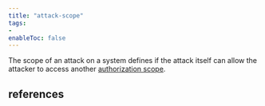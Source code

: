 ```yaml
---
title: "attack-scope"
tags:
- 
enableToc: false
---
```


The scope of an attack on a system defines if the attack itself can allow the attacker to access another [authorization scope](notes/authorization-scope.md).

## references
